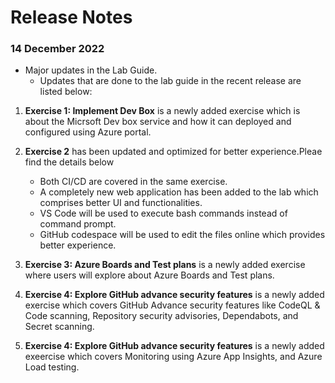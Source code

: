 # Release Notes

### 14 December 2022

- Major updates in the Lab Guide.
  - Updates that are done to the lab guide in the recent release are listed below:

 1. **Exercise 1: Implement Dev Box** is a newly added exercise which is about the Micrsoft Dev box service and how it can deployed and configured using Azure portal.
 
2. **Exercise 2** has been updated and optimized for better experience.Pleae find the details below
        
   - Both CI/CD are covered in the same exercise. 
   - A completely new web application has been added to the lab which comprises better UI and functionalities. 
   - VS Code will be used to execute bash commands instead of command prompt.
   - GitHub codespace will be used to edit the files online which provides better experience.

3. **Exercise 3: Azure Boards and Test plans** is a newly added exercise where users will explore about Azure Boards and Test plans.
4. **Exercise 4: Explore GitHub advance security features** is a newly added exercise which covers GitHub Advance security features like CodeQL & Code scanning, Repository security advisories, Dependabots, and Secret scanning.
5.  **Exercise 4: Explore GitHub advance security features** is a newly added exeercise which covers Monitoring using Azure App Insights, and Azure Load testing.
